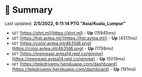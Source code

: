# 📖 Summary
Last updated: **2/5/2022, 6:11:14 PTG "Asia/Kuala_Lumpur"**

- `GET` [https://shrt.ml](https://shrt.ml) - **Up** (15945ms)
- `GET` [https://hst.aytea.ml/](https://hst.aytea.ml/) - **Up** (4517ms)
- `GET` [https://color.aytea.ml/4b31d6.png](https://color.aytea.ml/4b31d6.png) - **Up** (1798ms)
- `GET` [https://memeapi.aytea14.repl.co/gimme](https://memeapi.aytea14.repl.co/gimme) - **Up** (5019ms)
- `GET` [https://teledrivemy.herokuapp.com/dashboard](https://teledrivemy.herokuapp.com/dashboard) - **Up** (191ms)
